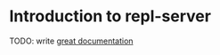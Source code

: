 # Introduction to repl-server

TODO: write [great documentation](http://jacobian.org/writing/great-documentation/what-to-write/)
